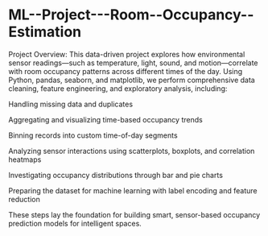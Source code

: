 # ML--Project---Room--Occupancy--Estimation

Project Overview: 
This data-driven project explores how environmental sensor readings—such as temperature, light, sound, and motion—correlate with room occupancy patterns across different times of the day. Using Python, pandas, seaborn, and matplotlib, we perform comprehensive data cleaning, feature engineering, and exploratory analysis, including:

Handling missing data and duplicates

Aggregating and visualizing time-based occupancy trends

Binning records into custom time-of-day segments

Analyzing sensor interactions using scatterplots, boxplots, and correlation heatmaps

Investigating occupancy distributions through bar and pie charts

Preparing the dataset for machine learning with label encoding and feature reduction

These steps lay the foundation for building smart, sensor-based occupancy prediction models for intelligent spaces.
